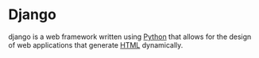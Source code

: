 # Django

django is a web framework written using [Python](/wiki/Python) that allows for the design of web applications that generate [HTML](/wiki/HTML) dynamically.